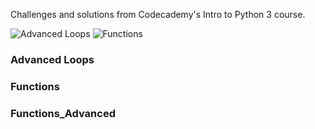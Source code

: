 Challenges and solutions from Codecademy's Intro to Python 3 course.



![Advanced Loops](https://www.codecademy.com/courses/learn-python-3/articles/advanced-python-code-challenges-loops)
![Functions](https://www.codecademy.com/courses/learn-python-3/articles/python-code-challenges-functions)


### Advanced Loops


### Functions

### Functions_Advanced
